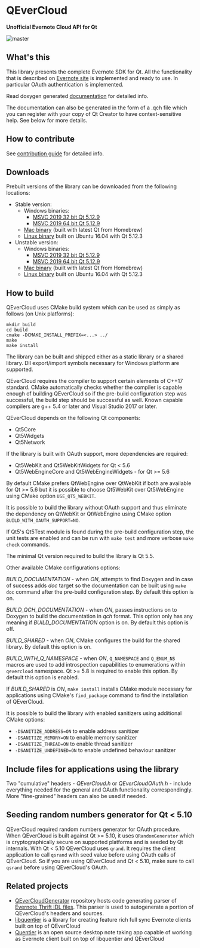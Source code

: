 QEverCloud
==========

**Unofficial Evernote Cloud API for Qt**

![master](https://github.com/d1vanov/QEverCloud/workflows/Build/badge.svg?branch=master)

## What's this

This library presents the complete Evernote SDK for Qt.
All the functionality that is described on [Evernote site](http://dev.evernote.com/doc/)
is implemented and ready to use. In particular OAuth authentication is implemented.

Read doxygen generated [documentation](http://d1vanov.github.io/QEverCloud) for detailed info.

The documentation can also be generated in the form of a .qch file which you can register with
your copy of Qt Creator to have context-sensitive help. See below for more details.

## How to contribute

See [contribution guide](CONTRIBUTING.md) for detailed info.

## Downloads

Prebuilt versions of the library can be downloaded from the following locations:

 * Stable version:
   * Windows binaries:
     * [MSVC 2019 32 bit Qt 5.12.9](https://github.com/d1vanov/QEverCloud/releases/download/continuous-master/QEverCloud_windows_x86.zip)
     * [MSVC 2019 64 bit Qt 5.12.9](https://github.com/d1vanov/QEverCloud/releases/download/continuous-master/QEverCloud_windows_x64.zip)
   * [Mac binary](https://github.com/d1vanov/QEverCloud/releases/download/continuous-master/QEverCloud_macos_x86_64.zip) (built with latest Qt from Homebrew)
   * [Linux binary](https://github.com/d1vanov/QEverCloud/releases/download/continuous-master/QEverCloud_linux_x86_64.zip) built on Ubuntu 16.04 with Qt 5.12.3
 * Unstable version:
   * Windows binaries:
     * [MSVC 2019 32 bit Qt 5.12.9](https://github.com/d1vanov/QEverCloud/releases/download/continuous-development/QEverCloud_windows_x86.zip)
     * [MSVC 2019 64 bit Qt 5.12.9](https://github.com/d1vanov/QEverCloud/releases/download/continuous-development/QEverCloud_windows_x64.zip)
   * [Mac binary](https://github.com/d1vanov/QEverCloud/releases/download/continuous-development/QEverCloud_macos_x86_64.zip) (built with latest Qt from Homebrew)
   * [Linux binary](https://github.com/d1vanov/QEverCloud/releases/download/continuous-development/QEverCloud_linux_x86_64.zip) built on Ubuntu 16.04 with Qt 5.12.3

## How to build

QEverCloud uses CMake build system which can be used as simply as follows (on Unix platforms):
```
mkdir build
cd build
cmake -DCMAKE_INSTALL_PREFIX=<...> ../
make
make install
```

The library can be built and shipped either as a static library or a shared library. Dll export/import symbols necessary for Windows platform are supported.

QEverCloud requires the compiler to support certain elements of C++17 standard. CMake automatically checks whether the compiler is capable enough of building QEverCloud so if the pre-build configuration step was successful, the build step should be successful as well. Known capable compilers are g++ 5.4 or later and Visual Studio 2017 or later.

QEverCloud depends on the following Qt components:
 * Qt5Core
 * Qt5Widgets
 * Qt5Network

If the library is built with OAuth support, more dependencies are required:
 * Qt5WebKit and Qt5WebKitWidgets for Qt < 5.6
 * Qt5WebEngineCore and Qt5WebEngineWidgets - for Qt >= 5.6

By default CMake prefers QtWebEngine over QtWebKit if both are available for Qt >= 5.6 but it is possible to choose Qt5WebKit over Qt5WebEngine using CMake option `USE_QT5_WEBKIT`.

It is possible to build the library without OAuth support and thus eliminate the dependency on QtWebKit or QtWebEngine using CMake option `BUILD_WITH_OAUTH_SUPPORT=NO`.

If Qt5's Qt5Test module is found during the pre-build configuration step, the unit tests are enabled and can be run with `make test` and more verbose `make check` commands.

The minimal Qt version required to build the library is Qt 5.5.

Other available CMake configurations options:

*BUILD_DOCUMENTATION* - when *ON*, attempts to find Doxygen and in case of success adds *doc* target so the documentation can be built using `make doc` command after the pre-build configuration step. By default this option is on.

*BUILD_QCH_DOCUMENTATION* - when *ON*, passes instructions on to Doxygen to build the documentation in *qch* format. This option only has any meaning if *BUILD_DOCUMENTATION* option is on. By default this option is off.

*BUILD_SHARED* - when *ON*, CMake configures the build for the shared library. By default this option is on.

*BUILD_WITH_Q_NAMESPACE* - when *ON*, `Q_NAMESPACE` and `Q_ENUM_NS` macros are used to add introspection capabilities to enumerations within `qevercloud` namespace. Qt >= 5.8 is required to enable this option. By default this option is enabled.

If *BUILD_SHARED* is *ON*, `make install` installs CMake module necessary for applications using CMake's `find_package` command to find the installation of QEverCloud.

It is possible to build the library with enabled sanitizers using additional CMake options:
 * `-DSANITIZE_ADDRESS=ON` to enable address sanitizer
 * `-DSANITIZE_MEMORY=ON` to enable memory sanitizer
 * `-DSANITIZE_THREAD=ON` to enable thread sanitizer
 * `-DSANITIZE_UNDEFINED=ON` to enable undefined behaviour sanitizer

## Include files for applications using the library

Two "cumulative" headers - *QEverCloud.h* or *QEverCloudOAuth.h* - include everything needed for the general and OAuth functionality correspondingly. More "fine-grained" headers can also be used if needed.

## Seeding random numbers generator for Qt < 5.10

QEverCloud required random numbers generator for OAuth procedure. When QEverCloud is built against Qt >= 5.10, it uses `QRandomGenerator` which is cryptographically secure on supported platforms and is seeded by Qt internals. With Qt < 5.10 QEverCloud uses `qrand`. It requires the client application to call `qsrand` with seed value before using OAuth calls of QEverCloud. So if you are using QEverCloud and Qt < 5.10, make sure to call `qsrand` before using QEverCloud's OAuth.

## Related projects

* [QEverCloudGenerator](https://github.com/d1vanov/QEverCloudGenerator) repository hosts code generating parser of [Evernote Thrift IDL files](https://github.com/evernote/evernote-thrift). This parser is used to autogenerate a portion of QEverCloud's headers and sources.
* [libquentier](https://github.com/d1vanov/libquentier) is a library for creating feature rich full sync Evernote clients built on top of QEverCloud
* [Quentier](https://github.com/d1vanov/quentier) is an open source desktop note taking app capable of working as Evernote client built on top of libquentier and QEverCloud
